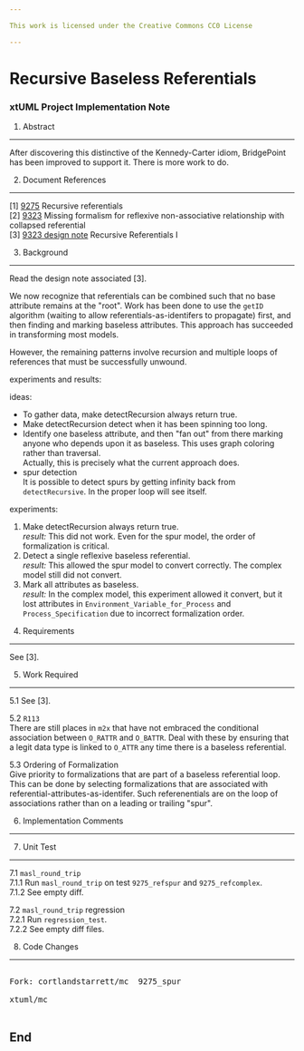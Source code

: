 ```yaml
---

This work is licensed under the Creative Commons CC0 License

---
```


# Recursive Baseless Referentials
### xtUML Project Implementation Note

1. Abstract
-----------
After discovering this distinctive of the Kennedy-Carter idiom,
BridgePoint has been improved to support it.  There is more work
to do.

2. Document References
----------------------
[1] [9275](https://support.onefact.net/redmine/issues/9275) Recursive referentials  
[2] [9323](https://support.onefact.net/redmine/issues/9323) Missing formalism for reflexive non-associative relationship with collapsed referential  
[3] [9323 design note](https://github.com/xtuml/mc/blob/master/doc/notes/9323_collapsed_ref/9323_recursive_ref_dnt.md) Recursive Referentials I    


3. Background
-------------
Read the design note associated [3].

We now recognize that referentials can be combined such that no base
attribute remains at the "root".  Work has been done to use the `getID`
algorithm (waiting to allow referentials-as-identifers to propagate)
first, and then finding and marking baseless attributes.  This approach
has succeeded in transforming most models.

However, the remaining patterns involve recursion and multiple loops of
references that must be successfully unwound.

experiments and results:

ideas:  
- To gather data, make detectRecursion always return true.  
- Make detectRecursion detect when it has been spinning too long.  
- Identify one baseless attribute, and then "fan out" from there
marking anyone who depends upon it as baseless.  This uses graph
coloring rather than traversal.  
Actually, this is precisely what the current approach does.  
- spur detection  
It is possible to detect spurs by getting infinity back from
`detectRecursive`.  In the proper loop will see itself.  

experiments:  
1) Make detectRecursion always return true.  
*result:*  This did not work.  Even for the spur model, the order of
formalization is critical.  
2) Detect a single reflexive baseless referential.  
*result:*  This allowed the spur model to convert correctly.  The
complex model still did not convert.  
3) Mark all attributes as baseless.  
*result:*  In the complex model, this experiment allowed it
convert, but it lost attributes in `Environment_Variable_for_Process`
and `Process_Specification` due to incorrect formalization order.  

4. Requirements
---------------
See [3].

5. Work Required
----------------
5.1 See [3].

5.2 `R113`  
There are still places in `m2x` that have not embraced the conditional
association between `O_RATTR` and `O_BATTR`.  Deal with these by ensuring
that a legit data type is linked to `O_ATTR` any time there is a baseless
referential.

5.3 Ordering of Formalization  
Give priority to formalizations that are part of a baseless referential
loop.  This can be done by selecting formalizations that are associated
with referential-attributes-as-identifer.  Such referenentials are on
the loop of associations rather than on a leading or trailing "spur".

6. Implementation Comments
--------------------------

7. Unit Test
------------
7.1 `masl_round_trip`  
7.1.1 Run `masl_round_trip` on test `9275_refspur` and `9275_refcomplex`.  
7.1.2 See empty diff.  

7.2 `masl_round_trip` regression  
7.2.1 Run `regression_test`.  
7.2.2 See empty diff files.

8. Code Changes
---------------
<pre>

Fork: cortlandstarrett/mc  9275_spur

xtuml/mc

</pre>

End
---

